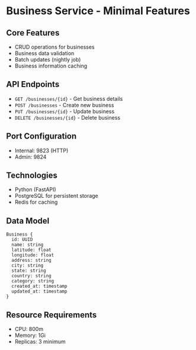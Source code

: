 # Business Service - Minimal Features

## Core Features
- CRUD operations for businesses
- Business data validation
- Batch updates (nightly job)
- Business information caching

## API Endpoints
- `GET /businesses/{id}` - Get business details
- `POST /businesses` - Create new business
- `PUT /businesses/{id}` - Update business
- `DELETE /businesses/{id}` - Delete business

## Port Configuration
- Internal: 9823 (HTTP)
- Admin: 9824

## Technologies
- Python (FastAPI)
- PostgreSQL for persistent storage
- Redis for caching

## Data Model
```
Business {
  id: UUID
  name: string
  latitude: float
  longitude: float
  address: string
  city: string
  state: string
  country: string
  category: string
  created_at: timestamp
  updated_at: timestamp
}
```

## Resource Requirements
- CPU: 800m
- Memory: 1Gi
- Replicas: 3 minimum